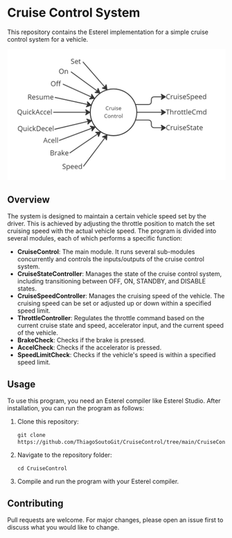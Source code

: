 # Cruise Control System

This repository contains the Esterel implementation for a simple cruise control system for a vehicle.

![Cruise Control System](./Figures/CruiseControl%20-%20Context.png)

## Overview

The system is designed to maintain a certain vehicle speed set by the driver. This is achieved by adjusting the throttle position to match the set cruising speed with the actual vehicle speed. The program is divided into several modules, each of which performs a specific function:

- **CruiseControl**: The main module. It runs several sub-modules concurrently and controls the inputs/outputs of the cruise control system.
- **CruiseStateController**: Manages the state of the cruise control system, including transitioning between OFF, ON, STANDBY, and DISABLE states.
- **CruiseSpeedController**: Manages the cruising speed of the vehicle. The cruising speed can be set or adjusted up or down within a specified speed limit.
- **ThrottleController**: Regulates the throttle command based on the current cruise state and speed, accelerator input, and the current speed of the vehicle.
- **BrakeCheck**: Checks if the brake is pressed.
- **AccelCheck**: Checks if the accelerator is pressed.
- **SpeedLimitCheck**: Checks if the vehicle's speed is within a specified speed limit.

## Usage

To use this program, you need an Esterel compiler like Esterel Studio. After installation, you can run the program as follows:

1. Clone this repository:
   ```
   git clone https://github.com/ThiagoSoutoGit/CruiseControl/tree/main/CruiseControl
   ```
2. Navigate to the repository folder:
   ```
   cd CruiseControl
   ```
3. Compile and run the program with your Esterel compiler.

## Contributing

Pull requests are welcome. For major changes, please open an issue first to discuss what you would like to change.
